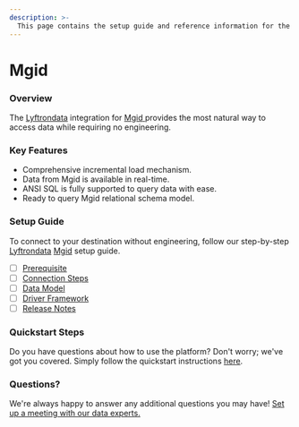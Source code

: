 ```yaml
---
description: >-
  This page contains the setup guide and reference information for the Mgid source connector.
---
```


# Mgid

### Overview

The [Lyftrondata](https://www.lyftrondata.com/) integration for [Mgid](https://www.lyftrondata.com/integration/mgid/)[ ](https://www.lyftrondata.com/integration/mgid/)provides the most natural way to access data while requiring no engineering.

### Key Features

* Comprehensive incremental load mechanism.
* Data from Mgid is available in real-time.&#x20;
* ANSI SQL is fully supported to query data with ease.
* Ready to query Mgid relational schema model.

### Setup Guide

To connect to your destination without engineering, follow our step-by-step [Lyftrondata](https://www.lyftrondata.com/)  [Mgid](https://www.lyftrondata.com/integration/mgid/) setup guide.

* [ ] [Prerequisite](../../marketing-analytics/mgid/prerequisite.md)
* [ ] [Connection Steps](../../marketing-analytics/mgid/connection-steps.md)
* [ ] [Data Model](../../marketing-analytics/mgid/data-model/)
* [ ] [Driver Framework](../../marketing-analytics/mgid/driver-framework/)
* [ ] [Release Notes](../../marketing-analytics/mgid/release-notes.md)

### Quickstart Steps

Do you have questions about how to use the platform? Don't worry; we've got you covered. Simply follow the quickstart instructions [here](../../../quickstart-steps.md).

### Questions? <a href="#questions" id="questions"></a>

We're always happy to answer any additional questions you may have! [Set up a meeting with our data experts.](https://www.lyftrondata.com/book-a-meeting/)

